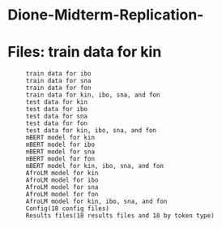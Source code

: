 # Dione-Midterm-Replication-
# Files: train data for kin 
         train data for ibo 
         train data for sna
         train data for fon 
         train data for kin, ibo, sna, and fon
         test data for kin 
         test data for ibo 
         test data for sna
         test data for fon 
         test data for kin, ibo, sna, and fon
         mBERT model for kin
         mBERT model for ibo 
         mBERT model for sna
         mBERT model for fon 
         mBERT model for kin, ibo, sna, and fon
         AfroLM model for kin
         AfroLM model for ibo 
         AfroLM model for sna
         AfroLM model for fon 
         AfroLM model for kin, ibo, sna, and fon
         Config(18 config files)
         Results files(18 results files and 18 by token type)
